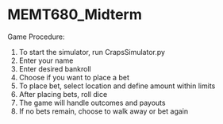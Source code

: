# MEMT680_Midterm
Game Procedure:
1. To start the simulator, run CrapsSimulator.py
2. Enter your name
3. Enter desired bankroll
4. Choose if you want to place a bet
5. To place bet, select location and define amount within limits
6. After placing bets, roll dice
7. The game will handle outcomes and payouts
8. If no bets remain, choose to walk away or bet again

